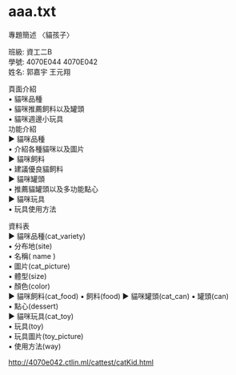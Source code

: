 # aaa.txt
專題簡述  〈貓孩子〉  


班級: 資工二B    
學號: 4070E044  4070E042     
姓名: 郭嘉宇 王元翔     


頁面介紹    
 ▪ 貓咪品種        
 ▪ 貓咪推薦飼料以及罐頭     
 ▪ 貓咪週邊小玩具        
功能介紹        
▶ 貓咪品種      
 ▪ 介紹各種貓咪以及圖片      
▶ 貓咪飼料       
 ▪ 建議優良貓飼料        
▶ 貓咪罐頭      
 ▪ 推薦貓罐頭以及多功能點心    
▶ 貓咪玩具     
 ▪ 玩具使用方法      



資料表      
▶ 貓咪品種(cat_variety)    
 ▪ 分布地(site)    
 ▪ 名稱( name )     
 ▪ 圖片(cat_picture)    
 ▪ 體型(size)    
 ▪ 顏色(color)   
▶ 貓咪飼料(cat_food)
 ▪ 飼料(food)
▶ 貓咪罐頭(cat_can)
 ▪ 罐頭(can)                         
 ▪ 點心(dessert)        
▶ 貓咪玩具(cat_toy)   
 ▪ 玩具(toy)    
 ▪ 玩具圖片(toy_picture)    
 ▪ 使用方法(way)     

http://4070e042.ctlin.ml/cattest/catKid.html
